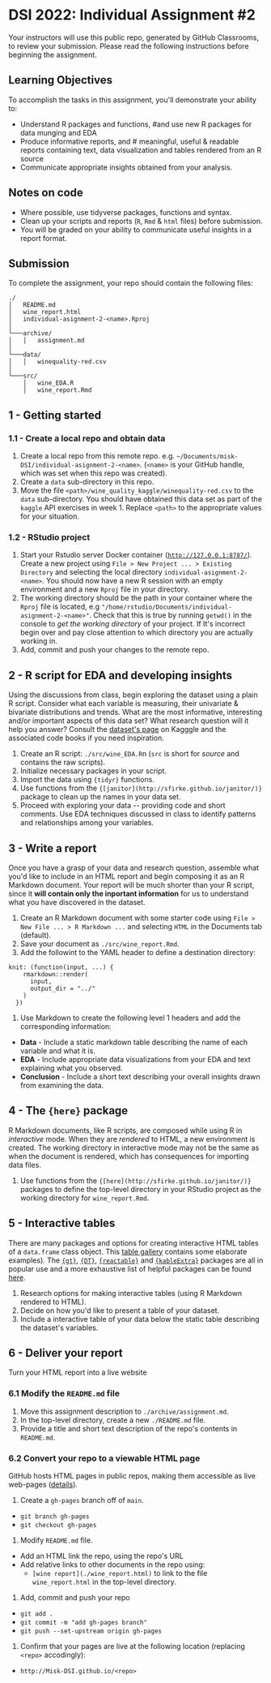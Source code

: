 # DSI 2022: Individual Assignment #2

Your instructors will use this public repo, generated by GitHub Classrooms, to review your submission. Please read the following instructions before beginning the assignment.

## Learning Objectives

To accomplish the tasks in this assignment, you'll demonstrate your ability to:

- Understand R packages and functions,            #and use new R packages for data munging and EDA
- Produce informative reports, and                   # meaningful, useful & readable reports containing text, data visualization and tables rendered from an R source
- Communicate appropriate insights obtained from your analysis.  

## Notes on code

- Where possible, use tidyverse packages, functions and syntax.
- Clean up your scripts and reports  (`R`, `Rmd` & `html` files) before submission.
- You will be graded on your ability to communicate useful insights in a report format.

## Submission

To complete the assignment, your repo should contain the following files:

```
./
│   README.md
│   wine_report.html    
│   individual-asignment-2-<name>.Rproj
│   
└───archive/
│   │   assignment.md
│   
└───data/
│   │   winequality-red.csv
│   
└───src/
    │   wine_EDA.R
    │   wine_report.Rmd
```

## 1 - Getting started

### 1.1 - Create a local repo and obtain data

1. Create a local repo from this remote repo. e.g. `~/Documents/misk-DSI/individual-asignment-2-<name>`. (`<name>` is your GitHub handle, which was set when this repo was created).
1. Create a `data` sub-directory in this repo.
1. Move the file `<path>/wine_quality_kaggle/winequality-red.csv` to the `data` sub-directory. You should have obtained this data set as part of the `kaggle` API exercises in week 1. Replace `<path>` to the appropriate values for your situation.  

### 1.2 - RStudio project

1. Start your Rstudio server Docker container ([`http://127.0.0.1:8787/`](http://127.0.0.1:8787/)). Create a new project using `File > New Project ... > Existing Directory` and selecting the local directory `individual-asignment-2-<name>`. You should now have a new R session with an empty environment and a new `Rproj` file in your directory. 
1. The working directory should be the path in your container where the `Rproj` file is located, e.g `"/home/rstudio/Documents/individual-asignment-2-<name>"`. Check that this is true by running `getwd()` in the console to _get the working directory_ of your project. If It's incorrect begin over and pay close attention to which directory you are actually working in. 
1. Add, commit and push your changes to the remote repo.

## 2 - R script for EDA and developing insights

Using the discussions from class, begin exploring the dataset using a plain R script. Consider what each variable is measuring, their univariate & bivariate distributions and trends. What are the most informative, interesting and/or important aspects of this data set? What research question will it help you answer? Consult the [dataset's page](https://www.kaggle.com/datasets/uciml/red-wine-quality-cortez-et-al-2009) on Kagggle and the associated code books if you need inspiration.

1. Create an R script: `./src/wine_EDA.R`n (`src` is short for _source_ and contains the raw scripts).
1. Initialize necessary packages in your script.
1. Import the data using `{tidyr}` functions.
1. Use functions from the `{[janitor](http://sfirke.github.io/janitor/)}` package to clean up the names in your data set.
1. Proceed with exploring your data -- providing code and short comments. Use EDA techniques discussed in class to identify patterns and relationships among your variables.

## 3 - Write a report

Once you have a grasp of your data and research question, assemble what you'd like to include in an HTML report and begin composing it as an R Markdown document. Your report will be much shorter than your R script, since it **will contain only the inportant information** for us to understand what you have discovered in the dataset.

1. Create an R Markdown document with some starter code using `File > New File ... > R Markdown ...` and selecting `HTML` in the Documents tab (default). 
1. Save your document as `./src/wine_report.Rmd`.
1. Add the followint to the YAML header to define a destination directory:
  ```
  knit: (function(input, ...) {
      rmarkdown::render(
        input,
        output_dir = "../"
      )
    })
  ```
1. Use Markdown to create the following level 1 headers and add the corresponding information:
  - **Data** - Include a static markdown table describing the name of each variable and what it is. 
  - **EDA** - Include appropriate data visualizations from your EDA and text explaining what you observed.
  - **Conclusion** - Include a short text describing your overall insights drawn from examining the data. 

## 4 - The `{here}` package

R Markdown documents, like R scripts, are composed while using R in _interactive_ mode. When they are _rendered_ to HTML, a new environment is created. The working directory in interactive mode may not be the same as when the document is rendered, which has consequences for importing data files.

1. Use functions from the `{[here](http://sfirke.github.io/janitor/)}` packages to define the top-level directory in your RStudio project as the working directory for `wine_report.Rmd`. 

## 5 - Interactive tables

There are many packages and options for creating interactive HTML tables of a `data.frame` class object. This [table gallery](https://community.rstudio.com/c/table-gallery/64?tags=interactive-html) contains some elaborate examples). The [`{gt}`](https://gt.rstudio.com/), [`{DT}`](https://rstudio.github.io/DT/), [`{reactable}`](https://glin.github.io/reactable/) and [`{kableExtra}`](https://haozhu233.github.io/kableExtra/) packages are all in popular use and a more exhaustive list of helpful packages can be found [here](https://bookdown.org/yihui/rmarkdown-cookbook/table-other.html).

1. Research options for making interactive tables (using R Markdown rendered to HTML). 
1. Decide on how you'd like to present a table of your dataset.
2. Include a interactive table of your data below the static table describing the dataset's variables.  

## 6 - Deliver your report 

Turn your HTML report into a live website

### 6.1 Modify the `README.md` file

1. Move this assignment description to `./archive/assignment.md`. 
1. In the top-level directory, create a new `./README.md` file.
1. Provide a title and short text description of the repo's contents in `README.md`.

### 6.2 Convert your repo to a viewable HTML page

GitHub hosts HTML pages in public repos, making them accessible as live web-pages ([details](https://docs.github.com/en/pages)).

1. Create a `gh-pages` branch off of `main`.
  - `git branch gh-pages`
  - `git checkout gh-pages`
1. Modify `README.md` file.
  - Add an HTML link the repo, using the repo's URL
  - Add relative links to other documents in the repo using:
    - `[wine report](./wine_report.html)` to link to the file `wine_report.html` in the top-level directory.
1. Add, commit and push your repo 
  - `git add .`
  - `git commit -m "add gh-pages branch"`
  - `git push --set-upstream origin gh-pages`
1. Confirm that your pages are live at the following location (replacing `<repo>` accodingly):
  - `http://Misk-DSI.github.io/<repo>`
